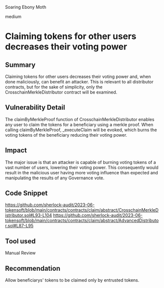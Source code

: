 Soaring Ebony Moth

medium

# Claiming tokens for other users decreases their voting power

## Summary
Claiming tokens for other users decreases their voting power and, when done maliciously, can benefit an attacker.
This is relevant to all distributor contracts, but for the sake of simplicity, only the CrosschainMerkleDistributor contract will be examined.
## Vulnerability Detail
The claimByMerkleProof function of CrosschainMerkleDistributor enables any user to claim the tokens for a beneficiary using a merkle proof. When calling claimByMerkleProof, _executeClaim will be evoked, which burns the voting tokens of the beneficiary reducing their voting power.
## Impact
The major issue is that an attacker is capable of burning voting tokens of a vast number of users, lowering their voting power. This consequently would result in the malicious user having more voting influence than expected and manipulating the results of any Governance vote.
## Code Snippet
https://github.com/sherlock-audit/2023-06-tokensoft/blob/main/contracts/contracts/claim/abstract/CrosschainMerkleDistributor.sol#L93-L104
https://github.com/sherlock-audit/2023-06-tokensoft/blob/main/contracts/contracts/claim/abstract/AdvancedDistributor.sol#L87-L95
## Tool used

Manual Review

## Recommendation
Allow beneficiarys' tokens to be claimed only by entrusted tokens.
